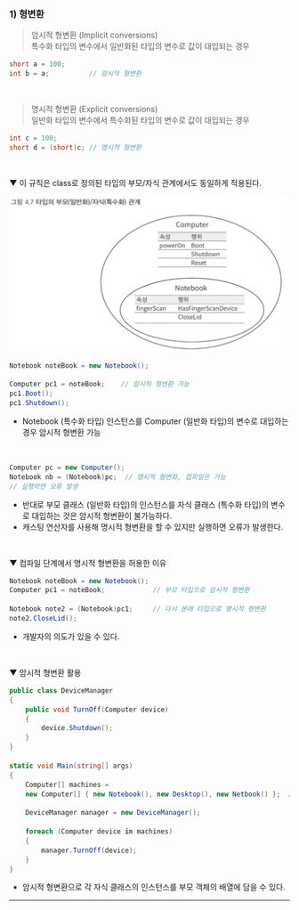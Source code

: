 ### 1) 형변환
> 암시적 형변환 (Implicit conversions)    
> 특수화 타입의 변수에서 일반화된 타입의 변수로 값이 대입되는 경우

```csharp
short a = 100;
int b = a;          // 암시적 형변환
```
<br>

> 명시적 형변환 (Explicit conversions)    
> 일반화 타입의 변수에서 특수화된 타입의 변수로 값이 대입되는 경우

```csharp
int c = 100;
short d = (short)c; // 명시적 형변환
```
<br>

▼ 이 규칙은 class로 정의된 타입의 부모/자식 관계에서도 동일하게 적용된다.

<img src="./Images/4_7.png" width="500"/>

```csharp
Notebook noteBook = new Notebook();

Computer pc1 = noteBook;    // 암시적 형변환 가능
pc1.Boot();
pc1.Shutdown();
```
- Notebook (특수화 타입) 인스턴스를 Computer (일반화 타입)의 변수로 대입하는 경우 암시적 형변환 가능
<br>

```csharp
Computer pc = new Computer();
Notebook nb = (Notebook)pc;  // 명시적 형변화, 컴파일은 가능
// 실행하면 오류 발생
```
- 반대로 부모 클래스 (일반화 타입)의 인스턴스를 자식 클래스 (특수화 타입)의 변수로 대입하는 것은 암시적 형변환이 불가능하다.
- 캐스팅 연산자를 사용해 명시적 형변환을 할 수 있지만 실행하면 오류가 발생한다.
<br>

▼ 컴파일 단계에서 명시적 형변환을 허용한 이유
```csharp
Notebook noteBook = new Notebook();
Computer pc1 = noteBook;            // 부모 타입으로 암시적 형변환

Notebook note2 = (Notebook)pc1;     // 다시 본래 타입으로 명시적 형변환
note2.CloseLid();
```
- 개발자의 의도가 있을 수 있다.
<br>

▼ 암시적 형변환 활용
```csharp
public class DeviceManager
{
    public void TurnOff(Computer device)
    {
        device.Shutdown();
    }
}

static void Main(string[] args)
{
    Computer[] machines =
    new Computer[] { new Notebook(), new Desktop(), new Netbook() };  // 암시적 형변환

    DeviceManager manager = new DeviceManager();

    foreach (Computer device in machines)
    {
        manager.TurnOff(device);
    }
}
```
- 암시적 형변환으로 각 자식 클래스의 인스턴스를 부모 객체의 배열에 담을 수 있다.

****
<br>
